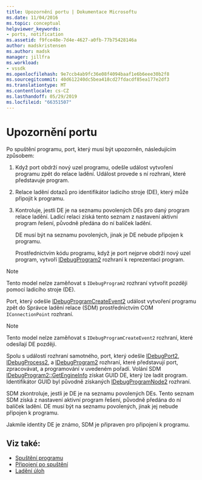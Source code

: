 ```yaml
---
title: Upozornění portu | Dokumentace Microsoftu
ms.date: 11/04/2016
ms.topic: conceptual
helpviewer_keywords:
- ports, notification
ms.assetid: f9fce48e-7d4e-4627-a0fb-77b75428146a
author: madskristensen
ms.author: madsk
manager: jillfra
ms.workload:
- vssdk
ms.openlocfilehash: 9e7ccb4ab9fc36e08f4094baaf1e6b6eee30b2f8
ms.sourcegitcommit: 40d612240dc5bea418cd27fdacdf85ea177e2df3
ms.translationtype: MT
ms.contentlocale: cs-CZ
ms.lasthandoff: 05/29/2019
ms.locfileid: "66351507"
---
```

# <a name="notify-the-port"></a>Upozornění portu
Po spuštění programu, port, který musí být upozorněn, následujícím způsobem:

1. Když port obdrží nový uzel programu, odešle událost vytvoření programu zpět do relace ladění. Událost provede s ní rozhraní, které představuje program.

2. Relace ladění dotazů pro identifikátor ladicího stroje (DE), který může připojit k programu.

3. Kontroluje, jestli DE je na seznamu povolených DEs pro daný program relace ladění. Ladicí relaci získá tento seznam z nastavení aktivní program řešení, původně předána do ní balíček ladění.

    DE musí být na seznamu povolených, jinak je DE nebude připojen k programu.

   Prostřednictvím kódu programu, když je port nejprve obdrží nový uzel program, vytvoří [IDebugProgram2](../../extensibility/debugger/reference/idebugprogram2.md) rozhraní k reprezentaci program.

> [!NOTE]
> Tento model nelze zaměňovat s `IDebugProgram2` rozhraní vytvořit později pomocí ladicího stroje (DE).

 Port, který odešle [IDebugProgramCreateEvent2](../../extensibility/debugger/reference/idebugprogramcreateevent2.md) událost vytvoření programu zpět do Správce ladění relace (SDM) prostřednictvím COM `IConnectionPoint` rozhraní.

> [!NOTE]
> Tento model nelze zaměňovat s `IDebugProgramCreateEvent2` rozhraní, které odesílají DE později.

 Spolu s událostí rozhraní samotného, port, který odešle [IDebugPort2](../../extensibility/debugger/reference/idebugport2.md), [IDebugProcess2](../../extensibility/debugger/reference/idebugprocess2.md), a [IDebugProgram2](../../extensibility/debugger/reference/idebugprogram2.md) rozhraní, které představují port, zpracovávat, a programování v uvedeném pořadí. Volání SDM [IDebugProgram2::GetEngineInfo](../../extensibility/debugger/reference/idebugprogram2-getengineinfo.md) získat GUID DE, který lze ladit program. Identifikátor GUID byl původně získaných [IDebugProgramNode2](../../extensibility/debugger/reference/idebugprogramnode2.md) rozhraní.

 SDM zkontroluje, jestli je DE je na seznamu povolených DEs. Tento seznam SDM získá z nastavení aktivní program řešení, původně předána do ní balíček ladění. DE musí být na seznamu povolených, jinak jej nebude připojen k programu.

 Jakmile identity DE je známo, SDM je připraven pro připojení k programu.

## <a name="see-also"></a>Viz také:
- [Spuštění programu](../../extensibility/debugger/launching-a-program.md)
- [Připojení po spuštění](../../extensibility/debugger/attaching-after-a-launch.md)
- [Ladění úloh](../../extensibility/debugger/debugging-tasks.md)